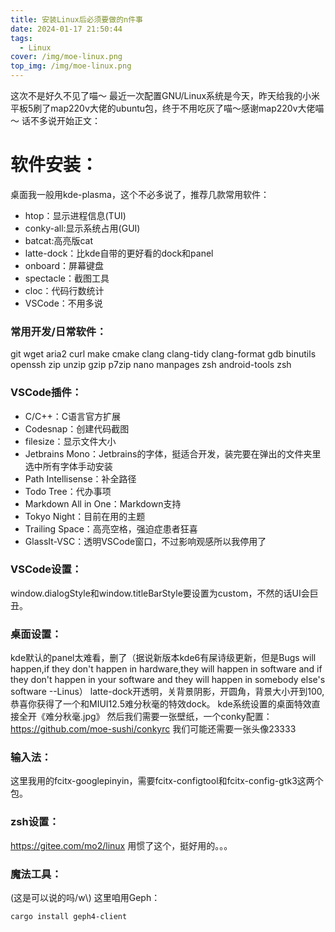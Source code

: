 ```yaml
---
title: 安装Linux后必须要做的n件事
date: 2024-01-17 21:50:44
tags:
  - Linux
cover: /img/moe-linux.png
top_img: /img/moe-linux.png
---
```

这次不是好久不见了喵～
最近一次配置GNU/Linux系统是今天，昨天给我的小米平板5刷了map220v大佬的ubuntu包，终于不用吃灰了喵～感谢map220v大佬喵～
话不多说开始正文：
# 软件安装：
桌面我一般用kde-plasma，这个不必多说了，推荐几款常用软件：
- htop：显示进程信息(TUI)
- conky-all:显示系统占用(GUI)
- batcat:高亮版cat
- latte-dock：比kde自带的更好看的dock和panel
- onboard：屏幕键盘
- spectacle：截图工具
- cloc：代码行数统计
- VSCode：不用多说

### 常用开发/日常软件：
git wget aria2 curl make cmake clang clang-tidy clang-format gdb binutils openssh zip unzip gzip p7zip nano manpages zsh android-tools zsh
### VSCode插件：
- C/C++：C语言官方扩展
- Codesnap：创建代码截图
- filesize：显示文件大小
- Jetbrains Mono：Jetbrains的字体，挺适合开发，装完要在弹出的文件夹里选中所有字体手动安装
- Path Intellisense：补全路径
- Todo Tree：代办事项
- Markdown All in One：Markdown支持
- Tokyo Night：目前在用的主题
- Trailing Space：高亮空格，强迫症患者狂喜
- GlassIt-VSC：透明VSCode窗口，不过影响观感所以我停用了
### VSCode设置：
window.dialogStyle和window.titleBarStyle要设置为custom，不然的话UI会巨丑。
### 桌面设置：
kde默认的panel太难看，删了（据说新版本kde6有屎诗级更新，但是Bugs will happen,if they don't happen in hardware,they will happen in software and if they don't happen in your software and they will happen in somebody else's software --Linus）
latte-dock开透明，关背景阴影，开圆角，背景大小开到100,恭喜你获得了一个和MIUI12.5难分秋毫的特效dock。
kde系统设置的桌面特效直接全开《难分秋毫.jpg》
然后我们需要一张壁纸，一个conky配置：
https://github.com/moe-sushi/conkyrc
我们可能还需要一张头像23333
### 输入法：
这里我用的fcitx-googlepinyin，需要fcitx-configtool和fcitx-config-gtk3这两个包。
### zsh设置：
https://gitee.com/mo2/linux
用惯了这个，挺好用的。。。
### 魔法工具：
(这是可以说的吗/w\\)
这里咱用Geph：
```sh
cargo install geph4-client
```